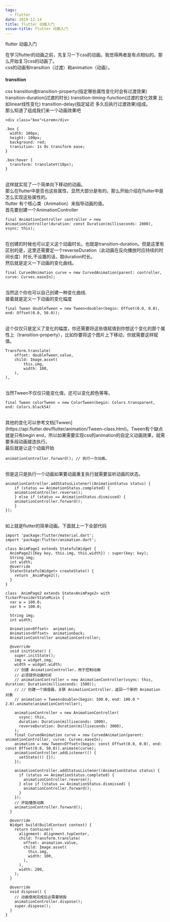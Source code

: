 ```yaml
---
tags:
  - flutter
date: 2019-12-14
title: flutter 动画入门
vssue-title: flutter 动画入门
---
```


flutter 动画入门

<!-- more -->
在学习flutter的动画之前，先复习一下css的动画。我觉得两者是有点相似的。那么开始复习css的动画了。
<br />
css的动画有transition（过渡）和animation（动画）。
<br>
<h4>transition</h4>
css transition由transition-property(指定哪些属性变化时会有过渡效果) transition-duration(过渡的时长) transition-timing-function(过渡的变化效果 比如linear线性变化) transition-delay(指定延迟 多久后执行过渡效果)组成。
<br>
那么知道了组成我们来一个动画效果吧
<br>

```
<div class="box">Lorem</div>

.box {
  width: 100px;
  height: 100px;
  background: red;
  transition: 1s 0s transform ease;
}

.box:hover {
  transform: translateY(10px);
}

```

<br>
这样就实现了一个简单向下移动的动画。
<br/>
那么在flutter中是否也这些属性，显然大部分是有的。那么开始介绍在flutter中是怎么实现这些属性的。
<br>
flutter 有个核心类（Animation）来指导动画的值。
<br />
首先要创建一个AnimationController
<br>

```
final AnimationController controller = new AnimationController(duration: const Duration(milliseconds: 2000), vsync: this);
```

<br>
在创建的时候也可以定义这个动画时长。也就是transition-duration。但是这里有区别的是，这里还需要定一个reverseDuration（此动画在反向播放时应持续的时间长度）时长,不设置的话，取duration时长。
<br>
然后就是定义一下动画的变化曲线。
<br>

```
final CurvedAnimation curve = new CurvedAnimation(parent: controller, curve: Curves.easeIn);
```

<br>
当然这个你也可以自己创建一种变化曲线.
<br>
接着就是定义一下动画的变化幅度
<br>

```
final Tween doubleTween = new Tween<double>(begin: Offset(0.0, 0.0), end: Offset(0.0, 50.0));
```

<br>
这个仅仅只是定义了变化的幅度，你还需要将这些值赋值到你想这个变化的那个属性上（transition-property），比如你要将这个图片上下移动，你就需要这样赋值。
<br>

```
Transform.translate(
    offset: doubleTween.value,
    child: Image.asset(
        this.img,
        width: 100,
    ),
),
```
<br>
当然Tween不仅仅只能变化值，还可以变化颜色等等。
<br>

```
final Tween colorTween = new ColorTween(begin: Colors.transparent, end: Colors.black54)
```

<br>
其他的变化可以参考文档[Twwen](https://api.flutter.dev/flutter/animation/Tween-class.html)。Tween有个缺点就是只有begin end，所以如果需要实现css的animation的自定义动画效果，就需要多段动画接连执行。
<br>
最后就是让这个动画开始
<br>

```
animationController.forward(); // 执行一次动画。
```

<br>
但是这只是执行一个动画如果要动画重复执行就需要监听动画的状态。
<br>

```
animationController.addStatusListener((AnimationStatus status) {
    if (status == AnimationStatus.completed) {
    animationController.reverse();
    } else if (status == AnimationStatus.dismissed) {
    animationController.forward();
    }
});
```

<br>
如上就是flutter的简单动画。下面就上一下全部代码
<br>

```
import 'package:flutter/material.dart';
import 'package:flutter/animation.dart';

class AnimPage2 extends StatefulWidget {
  AnimPage2({Key key, this.img, this.width}) : super(key: key);
  String img;
  int width;
  @override
  State<StatefulWidget> createState() {
    return _AnimPage2();
  }
}

class _AnimPage2 extends State<AnimPage2> with TickerProviderStateMixin {
  var w = 100.0;
  var h = 100.0;

  String img;
  int width;

  Animation<Offset>  animation;
  Animation<Offset>  animationback;
  AnimationController animationController;

  @override
  void initState() {
    super.initState();
    img = widget.img;
    width = widget.width;
    // 创建 AnimationController，用于控制动画
    // 必须提供动画时间
    // animationController = new AnimationController(vsync: this, duration: Duration(milliseconds: 1500));
    // // 创建一个插值器，关联 AnimationController，返回一个新的 Animation 对象
    // animation = Tween<double>(begin: 100.0, end: 100.0 * 2.0).animate(animationController);

    animationController = new AnimationController(
      vsync: this,
      duration: Duration(milliseconds: 1000),
      reverseDuration: Duration(milliseconds: 3000),
    );
    final CurvedAnimation curve = new CurvedAnimation(parent: animationController, curve: Curves.easeIn);
    animation = new Tween<Offset>(begin: const Offset(0.0, 0.0), end: const Offset(0.0, 50.0)).animate(curve);
    animationController.addListener(() {
      setState(() {});
    });

    animationController.addStatusListener((AnimationStatus status) {
      if (status == AnimationStatus.completed) {
        animationController.reverse();
      } else if (status == AnimationStatus.dismissed) {
        animationController.forward();
      }
    });
    // 开始播放动画
    animationController.forward();
  }

  @override
  Widget build(BuildContext context) {
    return Container(
      alignment: Alignment.topCenter,
      child: Transform.translate(
        offset: animation.value,
        child: Image.asset(
          this.img,
          width: 100,
        ),
      ),
      width: 200,
    );
  }

  @override
  void dispose() {
    // 动画使用完成后必需要销毁
    animationController.dispose();
    super.dispose();
  }
}

```
